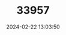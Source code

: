 ---
title: "33957"
category: "Bhesa sinica"
draft: false
date: 2024-02-22 13:03:50
languages:
  Chinese: ["Xibingmu"]
---